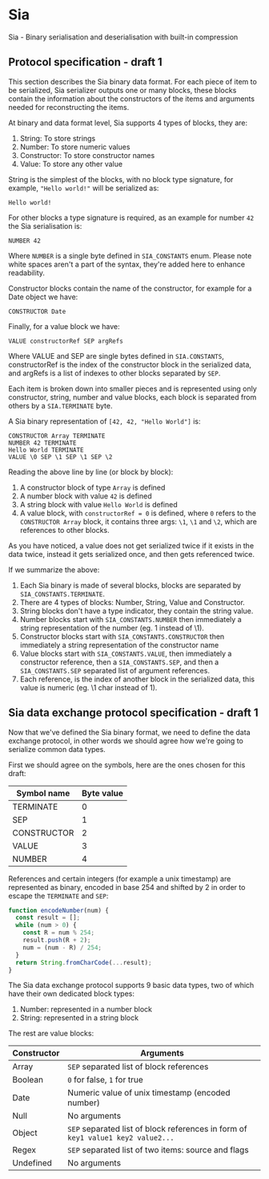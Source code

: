 # Sia

Sia - Binary serialisation and deserialisation with built-in compression

## Protocol specification - draft 1

This section describes the Sia binary data format. For each piece of item to be serialized,
Sia serializer outputs one or many blocks, these blocks contain the information
about the constructors of the items and arguments needed for reconstructing the items.

At binary and data format level, Sia supports 4 types of blocks, they are:

1. String: To store strings
2. Number: To store numeric values
3. Constructor: To store constructor names
4. Value: To store any other value

String is the simplest of the blocks, with no block type signature, for example, `"Hello world!"` will be serialized as:

```
Hello world!
```

For other blocks a type signature is required, as an example for number `42` the Sia serialisation is:

```
NUMBER 42
```

Where `NUMBER` is a single byte defined in `SIA_CONSTANTS` enum.
Please note white spaces aren't a part of the syntax, they're added here to enhance readability.

Constructor blocks contain the name of the constructor, for example for a Date object we have:

```
CONSTRUCTOR Date
```

Finally, for a value block we have:

```
VALUE constructorRef SEP argRefs
```

Where VALUE and SEP are single bytes defined in `SIA.CONSTANTS`,
constructorRef is the index of the constructor block in the serialized data,
and argRefs is a list of indexes to other blocks separated by `SEP`.

Each item is broken down into smaller pieces and is represented using only
constructor, string, number and value blocks, each block is separated from others
by a `SIA.TERMINATE` byte.

A Sia binary representation of `[42, 42, "Hello World"]` is:

```
CONSTRUCTOR Array TERMINATE
NUMBER 42 TERMINATE
Hello World TERMINATE
VALUE \0 SEP \1 SEP \1 SEP \2
```

Reading the above line by line (or block by block):

1. A constructor block of type `Array` is defined
2. A number block with value `42` is defined
3. A string block with value `Hello World` is defined
4. A value block, with `constructorRef = 0` is defined, where `0` refers to the `CONSTRUCTOR Array` block,
it contains three args: `\1`, `\1` and `\2`, which are references to other blocks.

As you have noticed, a value does not get serialized twice if it exists in the data twice, instead
it gets serialized once, and then gets referenced twice.

If we summarize the above:

1. Each Sia binary is made of several blocks, blocks are separated by `SIA_CONSTANTS.TERMINATE`.
2. There are 4 types of blocks: Number, String, Value and Constructor.
3. String blocks don't have a type indicator, they contain the string value.
4. Number blocks start with `SIA_CONSTANTS.NUMBER` then immediately a string representation of the number (eg. 1 instead of \1).
5. Constructor blocks start with `SIA_CONSTANTS.CONSTRUCTOR` then immediately a string representation of the constructor name
6. Value blocks start with `SIA_CONSTANTS.VALUE`, then immediately a constructor reference, then a `SIA_CONSTANTS.SEP`, and
then a `SIA_CONSTANTS.SEP` separated list of argument references.
7. Each reference, is the index of another block in the serialized data, this value is numeric (eg. \1 char instead of 1).

## Sia data exchange protocol specification - draft 1

Now that we've defined the Sia binary format, we need to define the data exchange protocol,
in other words we should agree how we're going to serialize common data types.

First we should agree on the symbols, here are the ones chosen for this draft:

| Symbol name | Byte value |
| ----------- | ---------- |
| TERMINATE   | 0          |
| SEP         | 1          |
| CONSTRUCTOR | 2          |
| VALUE       | 3          |
| NUMBER      | 4          |

References and certain integers (for example a unix timestamp) are represented as binary, encoded in base 254
and shifted by 2 in order to escape the `TERMINATE` and `SEP`:

```JavaScript
function encodeNumber(num) {
  const result = [];
  while (num > 0) {
    const R = num % 254;
    result.push(R + 2);
    num = (num - R) / 254;
  }
  return String.fromCharCode(...result);
}
```

The Sia data exchange protocol supports 9 basic data types, two of which have their own dedicated block types:

1. Number: represented in a number block
2. String: represented in a string block

The rest are value blocks:

| Constructor | Arguments |
| ----------- | --------- |
| Array       | `SEP` separated list of block references |
| Boolean     | `0` for false, `1` for true |
| Date        | Numeric value of unix timestamp (encoded number) |
| Null        | No arguments |
| Object      | `SEP` separated list of block references in form of `key1 value1 key2 value2...` |
| Regex       | `SEP` separated list of two items: source and flags |
| Undefined   | No arguments |
